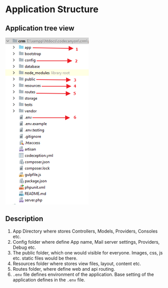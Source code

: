 # Application Structure

## Application tree view

![Tree View](images/directory.png "Tree View")


## Description

1. App Directory where stores Controllers, Models, Providers, Consoles etc.
2. Config folder where define App name, Mail server settings, Providers, Debug etc.
3. The public folder, which one would visible for everyone. Images, css, js etc. static files would be there.
4. Resources folder where stores view files, layout, content etc.
5. Routes folder, where define web and api routing.
6. `.env` file defines environment of the application. Base setting of the application defines in the `.env` file.




